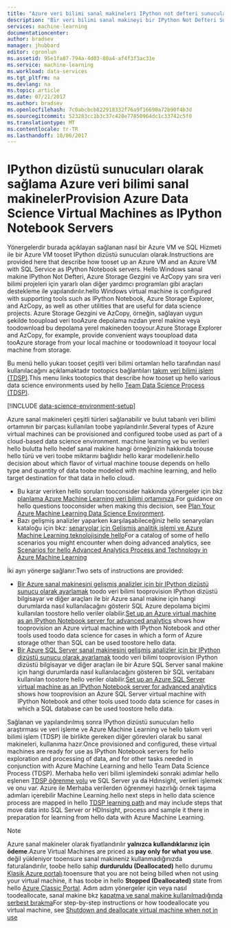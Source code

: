 ```yaml
---
title: "Azure veri bilimi sanal makineleri IPython not defteri sunucuları olarak aaaProvision | Microsoft Docs"
description: "Bir veri bilimi sanal makineyi bir IPython Not Defteri Sunucusu Araçları destekleme ile olarak ayarlayın."
services: machine-learning
documentationcenter: 
author: bradsev
manager: jhubbard
editor: cgronlun
ms.assetid: 95e1fa87-794a-4d03-80a4-af4f3f3ac31e
ms.service: machine-learning
ms.workload: data-services
ms.tgt_pltfrm: na
ms.devlang: na
ms.topic: article
ms.date: 07/21/2017
ms.author: bradsev
ms.openlocfilehash: 7c0abcbcb822918332f76a9f16690a72b90f4b3d
ms.sourcegitcommit: 523283cc1b3c37c428e77850964dc1c33742c5f0
ms.translationtype: MT
ms.contentlocale: tr-TR
ms.lasthandoff: 10/06/2017
---
```

# <a name="provision-azure-data-science-virtual-machines-as-ipython-notebook-servers"></a><span data-ttu-id="1c55b-103">IPython dizüstü sunucuları olarak sağlama Azure veri bilimi sanal makineler</span><span class="sxs-lookup"><span data-stu-id="1c55b-103">Provision Azure Data Science Virtual Machines as IPython Notebook Servers</span></span>
<span data-ttu-id="1c55b-104">Yönergelerdir burada açıklayan sağlanan nasıl bir Azure VM ve SQL Hizmeti ile bir Azure VM tooset IPython dizüstü sunucuları olarak.</span><span class="sxs-lookup"><span data-stu-id="1c55b-104">Instructions are provided here that describe how tooset up an Azure VM and an Azure VM with SQL Service as IPython Notebook servers.</span></span> <span data-ttu-id="1c55b-105">Hello Windows sanal makine IPython Not Defteri, Azure Storage Gezgini ve AzCopy yanı sıra veri bilimi projeleri için yararlı olan diğer yardımcı programları gibi araçları destekleme ile yapılandırılır.</span><span class="sxs-lookup"><span data-stu-id="1c55b-105">hello Windows virtual machine is configured with supporting tools such as IPython Notebook, Azure Storage Explorer, and AzCopy, as well as other utilities that are useful for data science projects.</span></span> <span data-ttu-id="1c55b-106">Azure Storage Gezgini ve AzCopy, örneğin, sağlayan uygun şekilde tooupload veri tooAzure depolama nızdan yerel makine veya toodownload bu depolama yerel makineden tooyour.</span><span class="sxs-lookup"><span data-stu-id="1c55b-106">Azure Storage Explorer and AzCopy, for example, provide convenient ways tooupload data tooAzure storage from your local machine or toodownload it tooyour local machine from storage.</span></span> 

<span data-ttu-id="1c55b-107">Bu menü hello yukarı tooset çeşitli veri bilimi ortamları hello tarafından nasıl kullanılacağını açıklamaktadır tootopics bağlantıları [takım veri bilimi işlem (TDSP)](data-science-process-overview.md).</span><span class="sxs-lookup"><span data-stu-id="1c55b-107">This menu links tootopics that describe how tooset up hello various data science environments used by hello [Team Data Science Process (TDSP)](data-science-process-overview.md).</span></span>

[!INCLUDE [data-science-environment-setup](../../includes/cap-setup-environments.md)]

<span data-ttu-id="1c55b-108">Azure sanal makineleri çeşitli türleri sağlanabilir ve bulut tabanlı veri bilimi ortamının bir parçası kullanılan toobe yapılandırılır.</span><span class="sxs-lookup"><span data-stu-id="1c55b-108">Several types of Azure virtual machines can be provisioned and configured toobe used as part of a cloud-based data science environment.</span></span> <span data-ttu-id="1c55b-109">machine learning ve bu verileri hello bulutta hello hedef sanal makine hangi örneğinizin hakkında toouse hello türü ve veri toobe miktarını bağlıdır hello karar modellenir.</span><span class="sxs-lookup"><span data-stu-id="1c55b-109">hello decision about which flavor of virtual machine toouse depends on hello type and quantity of data toobe modeled with machine learning, and hello target destination for that data in hello cloud.</span></span> 

* <span data-ttu-id="1c55b-110">Bu karar verirken hello soruları tooconsider hakkında yönergeler için bkz [planlama Azure Machine Learning veri bilimi ortamınıza](machine-learning-data-science-plan-your-environment.md).</span><span class="sxs-lookup"><span data-stu-id="1c55b-110">For guidance on hello questions tooconsider when making this decision, see [Plan Your Azure Machine Learning Data Science Environment](machine-learning-data-science-plan-your-environment.md).</span></span> 
* <span data-ttu-id="1c55b-111">Bazı gelişmiş analizler yaparken karşılaşabileceğiniz hello senaryoları kataloğu için bkz: [senaryolar için Gelişmiş analitik işlemi ve Azure Machine Learning teknolojisinde hello](machine-learning-data-science-plan-sample-scenarios.md)</span><span class="sxs-lookup"><span data-stu-id="1c55b-111">For a catalog of some of hello scenarios you might encounter when doing advanced analytics, see [Scenarios for hello Advanced Analytics Process and Technology in Azure Machine Learning](machine-learning-data-science-plan-sample-scenarios.md)</span></span>

<span data-ttu-id="1c55b-112">İki ayrı yönerge sağlanır:</span><span class="sxs-lookup"><span data-stu-id="1c55b-112">Two sets of instructions are provided:</span></span>

* <span data-ttu-id="1c55b-113">[Bir Azure sanal makinesini gelişmiş analizler için bir IPython dizüstü sunucu olarak ayarlamak](machine-learning-data-science-setup-virtual-machine.md) toodo veri bilimi tooprovision IPython dizüstü bilgisayar ve diğer araçları ile bir Azure sanal makine için hangi durumlarda nasıl kullanılacağını gösterir SQL Azure depolama biçimi kullanılan toostore hello veriler olabilir.</span><span class="sxs-lookup"><span data-stu-id="1c55b-113">[Set up an Azure virtual machine as an IPython Notebook server for advanced analytics](machine-learning-data-science-setup-virtual-machine.md) shows how tooprovision an Azure virtual machine with IPython Notebook and other tools used toodo data science for cases in which a form of Azure storage other than SQL can be used toostore hello data.</span></span>
* <span data-ttu-id="1c55b-114">[Bir Azure SQL Server sanal makinesini gelişmiş analizler için bir IPython dizüstü sunucu olarak ayarlamak](machine-learning-data-science-setup-sql-server-virtual-machine.md) toodo veri bilimi tooprovision IPython dizüstü bilgisayar ve diğer araçları ile bir Azure SQL Server sanal makine için hangi durumlarda nasıl kullanılacağını gösteren bir SQL veritabanı kullanılan toostore hello veriler olabilir.</span><span class="sxs-lookup"><span data-stu-id="1c55b-114">[Set up an Azure SQL Server virtual machine as an IPython Notebook server for advanced analytics](machine-learning-data-science-setup-sql-server-virtual-machine.md) shows how tooprovision an Azure SQL Server virtual machine with IPython Notebook and other tools used toodo data science for cases in which a SQL database can be used toostore  hello data.</span></span>

<span data-ttu-id="1c55b-115">Sağlanan ve yapılandırılmış sonra IPython dizüstü sunucuları hello araştırması ve veri işleme ve Azure Machine Learning ve hello takım veri bilimi işlem (TDSP) ile birlikte gereken diğer görevleri olarak bu sanal makineleri, kullanıma hazır.</span><span class="sxs-lookup"><span data-stu-id="1c55b-115">Once provisioned and configured, these virtual machines are ready for use as IPython Notebook servers for hello exploration and processing of data, and for other tasks needed in conjunction with Azure Machine Learning and hello Team Data Science Process (TDSP).</span></span> <span data-ttu-id="1c55b-116">Merhaba hello veri bilimi işlemindeki sonraki adımlar hello eşlenen [TDSP öğrenme yolu](https://azure.microsoft.com/documentation/learning-paths/cortana-analytics-process/) ve SQL Server ya da Hdınsight, verileri işlemek ve onu var. Azure ile Merhaba verilerden öğrenmeyi hazırlığı örnek taşıma adımları içerebilir Machine Learning.</span><span class="sxs-lookup"><span data-stu-id="1c55b-116">hello next steps in hello data science process are mapped in hello [TDSP learning path](https://azure.microsoft.com/documentation/learning-paths/cortana-analytics-process/) and may include steps that move data into SQL Server or HDInsight, process and sample it there in preparation for learning from hello data with Azure Machine Learning.</span></span>

> [!NOTE]
> <span data-ttu-id="1c55b-117">Azure sanal makineler olarak fiyatlandırılır **yalnızca kullandıklarınız için ödeme**.</span><span class="sxs-lookup"><span data-stu-id="1c55b-117">Azure Virtual Machines are priced as **pay only for what you use**.</span></span> <span data-ttu-id="1c55b-118">değil yükleniyor tooensure sanal makineniz kullanmadığınızda faturalandırılır, toobe hello sahip **durduruldu (Deallocated)** hello durumu [Klasik Azure portalı](http://manage.windowsazure.com/).</span><span class="sxs-lookup"><span data-stu-id="1c55b-118">tooensure that you are not being billed when not using your virtual machine, it has toobe in hello **Stopped (Deallocated)** state from hello [Azure Classic Portal](http://manage.windowsazure.com/).</span></span> <span data-ttu-id="1c55b-119">Adım adım yönergeler için veya nasıl toodeallocate, sanal makine bkz [kapatma ve sanal makine kullanılmadığında serbest bırakma](machine-learning-data-science-setup-virtual-machine.md#shutdown)</span><span class="sxs-lookup"><span data-stu-id="1c55b-119">For step-by-step instructions or how toodeallocate you virtual machine, see  [Shutdown and deallocate virtual machine when not in use](machine-learning-data-science-setup-virtual-machine.md#shutdown)</span></span>
> 
> 

